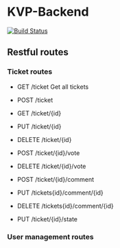 # KVP-Backend

[![Build Status](https://travis-ci.org/HHS-Development/KVP-Backend.svg?branch=master)](https://travis-ci.org/HHS-Development/KVP-Backend)

## Restful routes

### Ticket routes
* GET /ticket Get all tickets
* POST /ticket 


* GET /ticket/{id}
* PUT /ticket/{id}
* DELETE /ticket/{id}


* POST /ticket/{id}/vote
* DELETE /ticket/{id}/vote


* POST /ticket/{id}/comment
* PUT /tickets{id}/comment/{id}
* DELETE /tickets{id}/comment/{id}


* PUT /ticket/{id}/state

### User management routes




